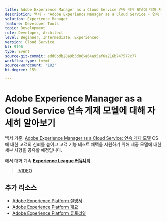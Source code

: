 ```yaml
---
title: Adobe Experience Manager as a Cloud Service 연속 게재 모델에 대해 자세히 알아보기
description: 백서 - "Adobe Experience Manager as a Cloud Service - 연속 제공 모델"을 기반으로 CS에 대한 고객의 신뢰를 높이고 고객 기능 테스트 채택을 지원하기 위해 제공 모델에 대한 세부 사항을 공유할 것입니다.
solution: Experience Manager
feature: Developer Tools
topic: Development
role: Developer, Architect
level: Beginner, Intermediate, Experienced
version: Cloud Service
kt: 9196
type: Event
source-git-commit: edd0bdb28a9b3d065a64a95af6a216b747577c77
workflow-type: tm+mt
source-wordcount: '182'
ht-degree: 15%

---
```


# Adobe Experience Manager as a Cloud Service 연속 게재 모델에 대해 자세히 알아보기

백서 기준: [Adobe Experience Manager as a Cloud Service: 연속 게재 모델](https://fieldreadiness-adobe.highspot.com/items/5ea322e1c714336c23b32599?mkt_tok=eyJpIjoiWlRRNE1qQXlObVV3T0dFNCIsInQiOiJTckVtS1RtWjNCcExxQ3JPYWQ4bENhXC9DNVNRZ0tnNU83MVkraCtaN1NWbUlWU1wvWmJMejY2XC9FYkhBS1gwdjJleHpSY3ZoREJmXC9oanJRTFkzeEplXC9xK1o0TTBvd096b1wvT3BidEMwUGlYMDQxXC91WUk5K2l1ZE83MHV5amhlSkwifQ%3D%3D#1)  CS에 대한 고객의 신뢰를 높이고 고객 기능 테스트 채택을 지원하기 위해 제공 모델에 대한 세부 사항을 공유할 예정입니다.

에서 대화 계속 **[Experience League 커뮤니티](https://adobe.ly/3i9XWo8)**.

>[!VIDEO](https://video.tv.adobe.com/v/337720/?quality=12&learn=on&hidetitle=true)

## 추가 리소스

- [Adobe Experience Platform 설명서](https://experienceleague.adobe.com/docs/experience-platform.html)
- [Adobe Experience Platform 개요](https://experienceleague.adobe.com/docs/experience-platform/landing/home.html?lang=ko)
- [Adobe Experience Platform 튜토리얼](https://experienceleague.adobe.com/docs/platform-learn/tutorials/overview.html?lang=en)
